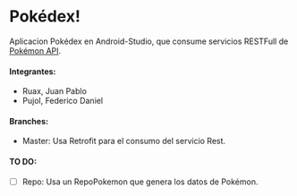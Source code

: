 # Pokédex!

Aplicacion Pokédex en Android-Studio, que consume servicios RESTFull de [Pokémon API](https://pokeapi.co/).

#### Integrantes:
- Ruax, Juan Pablo
- Pujol, Federico Daniel

#### Branches:
- Master: Usa Retrofit para el consumo del servicio Rest.

#### TO DO:
- [ ] Repo: Usa un RepoPokemon que genera los datos de Pokémon.
